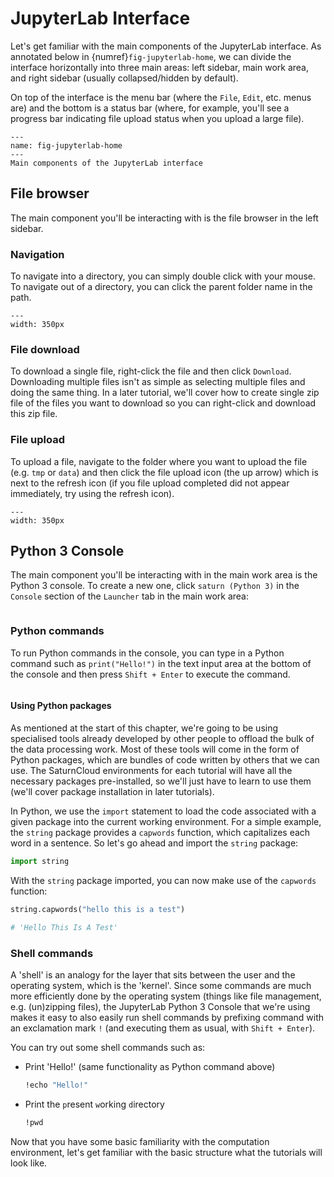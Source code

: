 # JupyterLab Interface

Let's get familiar with the main components of the JupyterLab interface. As annotated below in {numref}`fig-jupyterlab-home`, we can divide the interface horizontally into three main areas: left sidebar, main work area, and right sidebar (usually collapsed/hidden by default).

On top of the interface is the menu bar (where the `File`, `Edit`, etc. menus are) and the bottom is a status bar (where, for example, you'll see a progress bar indicating file upload status when you upload a large file).

```{figure} saturncloud-jupyterlab-home-annotated.png
---
name: fig-jupyterlab-home
---
Main components of the JupyterLab interface
```

## File browser

The main component you'll be interacting with is the file browser in the left sidebar.

### Navigation

To navigate into a directory, you can simply double click with your mouse. To navigate out of a directory, you can click the parent folder name in the path.

```{figure} saturncloud-jupyterlab-file-browser-nav.gif
---
width: 350px
```

### File download

To download a single file, right-click the file and then click `Download`. Downloading multiple files isn't as simple as selecting multiple files and doing the same thing. In a later tutorial, we'll cover how to create single zip file of the files you want to download so you can right-click and download this zip file.

### File upload

To upload a file, navigate to the folder where you want to upload the file (e.g. `tmp` or `data`) and then click the file upload icon (the up arrow) which is next to the refresh icon (if you file upload completed did not appear immediately, try using the refresh icon).

```{figure} saturncloud-jupyterlab-file-browser.png
---
width: 350px
```

## Python 3 Console

The main component you'll be interacting with in the main work area is the Python 3 console. To create a new one, click `saturn (Python 3)` in the `Console` section of the `Launcher` tab in the main work area:

```{figure} saturncloud-jupyterlab-home-saturn-python3.png
```

### Python commands

To run Python commands in the console, you can type in a Python command such as `print("Hello!")` in the text input area at the bottom of the console and then press `Shift + Enter` to execute the command.

```{figure} saturncloud-jupyterlab-home-saturn-python3-hello.png
```

#### Using Python packages

As mentioned at the start of this chapter, we're going to be using specialised tools already developed by other people to offload the bulk of the data processing work.
Most of these tools will come in the form of Python packages, which are bundles of code written by others that we can use.
The SaturnCloud environments for each tutorial will have all the necessary packages pre-installed, so we'll just have to learn to use them (we'll cover package installation in later tutorials).

In Python, we use the `import` statement to load the code associated with a given package into the current working environment.
For a simple example, the `string` package provides a `capwords` function, which capitalizes each word in a sentence.
So let's go ahead and import the `string` package:

```python
import string
```

With the `string` package imported, you can now make use of the `capwords` function:

```python
string.capwords("hello this is a test")

# 'Hello This Is A Test'
```

### Shell commands

A 'shell' is an analogy for the layer that sits between the user and the operating system, which is the 'kernel'. Since some commands are much more efficiently done by the operating system (things like file management, e.g. (un)zipping files), the JupyterLab Python 3 Console that we're using makes it easy to also easily run shell commands by prefixing command with an exclamation mark `!` (and executing them as usual, with `Shift + Enter`).

You can try out some shell commands such as:

- Print 'Hello!' (same functionality as Python command above)

    ```bash
    !echo "Hello!"
    ```

- Print the `p`resent `w`orking `d`irectory

    ```bash
    !pwd
    ```

Now that you have some basic familiarity with the computation environment, let's get familiar with the basic structure what the tutorials will look like.

<!-- ## Wrap up

This concludes the JupyterLab basics tutorial! I'll grow the contents of this page as I uncover aspects of the JupyterLab interface that new users find confusing when going through the Parledoct material. -->
